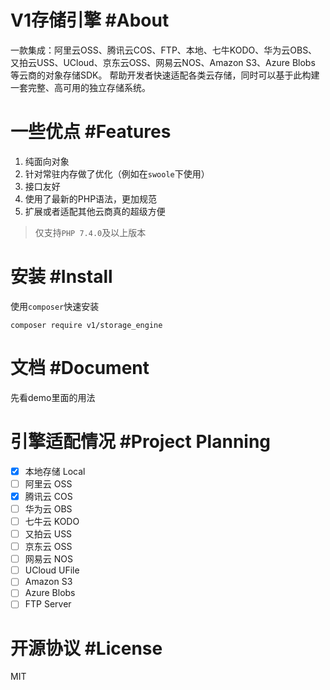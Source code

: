 # V1存储引擎 #About

一款集成：阿里云OSS、腾讯云COS、FTP、本地、七牛KODO、华为云OBS、又拍云USS、UCloud、京东云OSS、网易云NOS、Amazon S3、Azure Blobs 等云商的对象存储SDK。
帮助开发者快速适配各类云存储，同时可以基于此构建一套完整、高可用的独立存储系统。

# 一些优点 #Features

1. 纯面向对象
2. 针对常驻内存做了优化（例如在`swoole`下使用）
3. 接口友好
4. 使用了最新的PHP语法，更加规范
5. 扩展或者适配其他云商真的超级方便

> 仅支持`PHP 7.4.0`及以上版本

# 安装 #Install
使用`composer`快速安装
```shell script
composer require v1/storage_engine
```

# 文档 #Document
先看demo里面的用法

# 引擎适配情况 #Project Planning

- [x] 本地存储 Local
- [ ] 阿里云 OSS
- [x] 腾讯云 COS
- [ ] 华为云 OBS
- [ ] 七牛云 KODO
- [ ] 又拍云 USS
- [ ] 京东云 OSS
- [ ] 网易云 NOS
- [ ] UCloud UFile
- [ ] Amazon S3
- [ ] Azure Blobs
- [ ] FTP Server

# 开源协议 #License
MIT